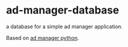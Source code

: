 # ad-manager-database
a database for a simple ad manager application.

Based on [ad manager python]("https://github.com/Masihbr/ad-manager-python").
